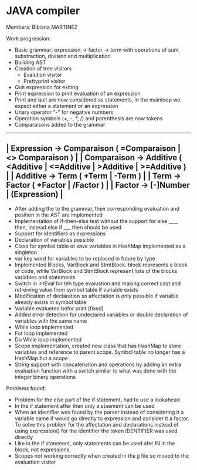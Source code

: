 # JAVA compiler
Members: Bibiana MARTINEZ

Work progression:
- Basic grammar: expression -> factor -> term with operations of sum, substraction, division and multiplication
- Building AST
- Creation of tree visitors
	- Evalution visitor
	- Prettyprint visitor
- Quit expression for exiting
- Print expression to print evaluation of an expression
- Print and quit are now considered as statements, in the mainloop we expect either a statement or an expression
- Unary operator "-" for negative numbers
- Operation symbols (+, -, *, /) and parenthesis are now tokens
- Comparaisons added to the grammar
---------------------------------------------------------------------------------
|	Expression -> Comparaison ( =Comparaison | <> Comparaison )					|
|	Comparaison -> Additive ( <Additive | <=Additive | >Additive | >=Additive )	|
|	Additive -> Term ( +Term | -Term )											|
|	Term -> Factor ( *Factor | /Factor )										|
|	Factor -> [-]Number | (Expression)											|
---------------------------------------------------------------------------------
- After adding the to the grammar, their corresponding evaluation and position in the AST are implemented
- Implementation of if-then-else test without the support for else ____ then, instead else if ___ then should be used
- Support for identifiers as expressions
- Declaration of variables possible
- Class for symbol table ot save variables in HashMap implemented as a singleton
- var key word for variables to be replaced in future by type
- Implemented Blocks, VarBlock and StmtBlock. block represents a block of code, while VarBlock and StmtBlock represent lists of the blocks variables and statements
- Switch in intEval for teh type evalustion and making correct cast and retreiving value from symbol table if variable exists
- Modification of declaration so affectation is only possible if variable already exists in symbol table
- Variable evalueted befor print (fixed)
- Added error detection for undeclared variables or double declaration of variables with the same name
- While loop implemented
- For loop implemented
- Do While loop implemented
- Scope implementation, created new class that has HashMap to store variables and reference to parent scope. Symbol table no longer has a HashMap but a scope
- String support with concatenation and operations by adding an extra evaluation function with a switch similar to what was done with the integer binary operations

Problems found:
- Problem for the else part of the if statement, had to use a lookahead
- In the if statement after then only a staement can be used
- When an identifier was found by the parser instead of considering it a variable name if would go directly to expression and consider it a factor. To solve this problem for the affectation and declarations instead of using expression() for the identifier the token IDENTIFIER was used directly
- Like in the if statement, only statements can be used afer IN in the block, not expressions
- Scopes not working correctly when created in the jj file so moved to the evaluation visitor